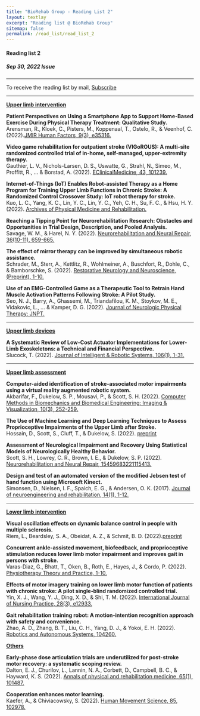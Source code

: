 ```yaml
---
title: "BioRehab Group - Reading List 2"
layout: textlay
excerpt: "Reading list @ BioRehab Group"
sitemap: false
permalink: /read_list/read_list_2
---
```


#### Reading list 2
##### Sep 30, 2022 Issue 

---

To receive the reading list by mail, [Subscribe](https://forms.gle/tnrR7bbEnf3SqjmLA)

---

<b><ins>Upper limb intervention </ins> </b>

**Patient Perspectives on Using a Smartphone App to Support Home-Based Exercise During Physical Therapy Treatment: Qualitative Study.** <br>Arensman, R., Kloek, C., Pisters, M., Koppenaal, T., Ostelo, R., & Veenhof, C. (2022).[JMIR Human Factors, 9(3), e35316.](https://humanfactors.jmir.org/2022/3/e35316/)

**Video game rehabilitation for outpatient stroke (VIGoROUS): A multi-site randomized controlled trial of in-home, self-managed, upper-extremity therapy.** <br> Gauthier, L. V., Nichols-Larsen, D. S., Uswatte, G., Strahl, N., Simeo, M., Proffitt, R., ... & Borstad, A. (2022). [EClinicalMedicine, 43, 101239.](https://www.sciencedirect.com/science/article/pii/S2589537021005204)

**Internet-of-Things (IoT) Enables Robot-assisted Therapy as a Home Program for Training Upper Limb Functions in Chronic Stroke: A Randomized Control Crossover Study: IoT robot therapy for stroke.** <br> Kuo, L. C., Yang, K. C., Lin, Y. C., Lin, Y. C., Yeh, C. H., Su, F. C., & Hsu, H. Y. (2022). [Archives of Physical Medicine and Rehabilitation.](https://www.sciencedirect.com/science/article/pii/S000399932201591X)

**Reaching a Tipping Point for Neurorehabilitation Research: Obstacles and Opportunities in Trial Design, Description, and Pooled Analysis.** <br> Savage, W. M., & Harel, N. Y. (2022). [Neurorehabilitation and Neural Repair, 36(10-11), 659-665.](https://doi.org/10.1177/15459683221124112) 

**The effect of mirror therapy can be improved by simultaneous robotic assistance.** <br> Schrader, M., Sterr, A., Kettlitz, R., Wohlmeiner, A., Buschfort, R., Dohle, C., & Bamborschke, S. (2022). [Restorative Neurology and Neuroscience, (Preprint), 1-10.](https://content.iospress.com/articles/restorative-neurology-and-neuroscience/rnn221263) 

**Use of an EMG-Controlled Game as a Therapeutic Tool to Retrain Hand Muscle Activation Patterns Following Stroke: A Pilot Study.** <br> Seo, N. J., Barry, A., Ghassemi, M., Triandafilou, K. M., Stoykov, M. E., Vidakovic, L., ... & Kamper, D. G. (2022). [Journal of Neurologic Physical Therapy: JNPT.](https://doi.org/10.1097/NPT.0000000000000398) 

---

<b><ins>Upper limb devices </ins></b>

**A Systematic Review of Low-Cost Actuator Implementations for Lower-Limb Exoskeletons: a Technical and Financial Perspective.** <br>
Slucock, T. (2022). [Journal of Intelligent & Robotic Systems, 106(1), 1-31.](https://link.springer.com/article/10.1007/s10846-022-01695-0) 

---

<b><ins>Upper limb assessment </ins></b>

**Computer-aided identification of stroke-associated motor impairments using a virtual reality augmented robotic system.** <br>
Akbarifar, F., Dukelow, S. P., Mousavi, P., & Scott, S. H. (2022). [Computer Methods in Biomechanics and Biomedical Engineering: Imaging & Visualization, 10(3), 252-259.](https://doi.org/10.1080/21681163.2021.2009377) 

**The Use of Machine Learning and Deep Learning Techniques to Assess Proprioceptive Impairments of the Upper Limb after Stroke.** <br>
Hossain, D., Scott, S., Cluff, T., & Dukelow, S. (2022). [preprint](https://doi.org/10.21203/rs.3.rs-1514146/v1)

**Assessment of Neurological Impairment and Recovery Using Statistical Models of Neurologically Healthy Behavior.** <br>
Scott, S. H., Lowrey, C. R., Brown, I. E., & Dukelow, S. P. (2022). [Neurorehabilitation and Neural Repair, 15459683221115413.](https://doi.org/10.1177/15459683221115413) 

**Design and test of an automated version of the modified Jebsen test of hand function using Microsoft Kinect.** <br> Simonsen, D., Nielsen, I. F., Spaich, E. G., & Andersen, O. K. (2017). [Journal of neuroengineering and rehabilitation, 14(1), 1-12.](https://doi.org/10.1186/s12984-017-0250-1) 

--- 

<b><ins>Lower limb intervention </ins></b>

**Visual oscillation effects on dynamic balance control in people with multiple sclerosis.** <br> Riem, L., Beardsley, S. A., Obeidat, A. Z., & Schmit, B. D. (2022).[preprint](https://doi.org/10.21203/rs.3.rs-1458974/v1)  

**Concurrent ankle-assisted movement, biofeedback, and proprioceptive stimulation reduces lower limb motor impairment and improves gait in persons with stroke.** <br> Varas-Diaz, G., Bhatt, T., Oken, B., Roth, E., Hayes, J., & Cordo, P. (2022). [Physiotherapy Theory and Practice, 1-10.](https://doi.org/10.1080/09593985.2022.2122763) 

**Effects of motor imagery training on lower limb motor function of patients with chronic stroke: A pilot single‐blind randomized controlled trial.** <br> Yin, X. J., Wang, Y. J., Ding, X. D., & Shi, T. M. (2022). [International Journal of Nursing Practice, 28(3), e12933.](https://doi.org/10.1111/ijn.12933) 

**Gait rehabilitation training robot: A motion-intention recognition approach with safety and convenience.** <br> Zhao, A. D., Zhang, B. T., Liu, C. H., Yang, D. J., & Yokoi, E. H. (2022). [Robotics and Autonomous Systems, 104260.](https://doi.org/10.1016/j.robot.2022.104260) 

<b><ins>Others </ins></b>

**Early-phase dose articulation trials are underutilized for post-stroke motor recovery: a systematic scoping review.** <br> Dalton, E. J., Churilov, L., Lannin, N. A., Corbett, D., Campbell, B. C., & Hayward, K. S. (2022). [Annals of physical and rehabilitation medicine, 65(1), 101487.](https://doi.org/10.1016/j.rehab.2021.101487) 

**Cooperation enhances motor learning.** <br> Kaefer, A., & Chiviacowsky, S. (2022). [Human Movement Science, 85, 102978.](https://doi.org/10.1016/j.humov.2022.102978) 